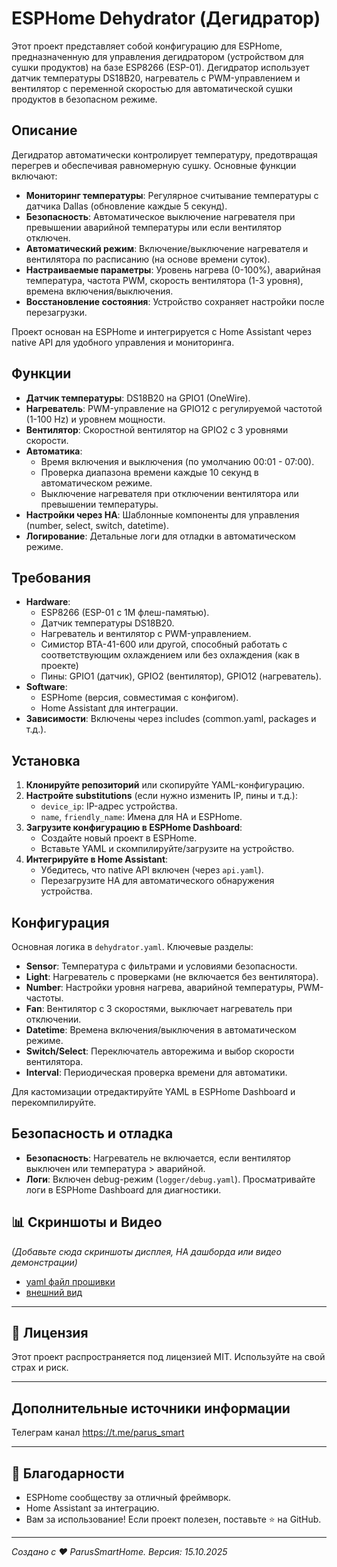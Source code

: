 # ESPHome Dehydrator (Дегидратор)

Этот проект представляет собой конфигурацию для ESPHome, предназначенную для управления дегидратором (устройством для сушки продуктов) на базе ESP8266 (ESP-01). Дегидратор использует датчик температуры DS18B20, нагреватель с PWM-управлением и вентилятор с переменной скоростью для автоматической сушки продуктов в безопасном режиме.

## Описание

Дегидратор автоматически контролирует температуру, предотвращая перегрев и обеспечивая равномерную сушку. Основные функции включают:
- **Мониторинг температуры**: Регулярное считывание температуры с датчика Dallas (обновление каждые 5 секунд).
- **Безопасность**: Автоматическое выключение нагревателя при превышении аварийной температуры или если вентилятор отключен.
- **Автоматический режим**: Включение/выключение нагревателя и вентилятора по расписанию (на основе времени суток).
- **Настраиваемые параметры**: Уровень нагрева (0-100%), аварийная температура, частота PWM, скорость вентилятора (1-3 уровня), времена включения/выключения.
- **Восстановление состояния**: Устройство сохраняет настройки после перезагрузки.

Проект основан на ESPHome и интегрируется с Home Assistant через native API для удобного управления и мониторинга.

## Функции

- **Датчик температуры**: DS18B20 на GPIO1 (OneWire).
- **Нагреватель**: PWM-управление на GPIO12 с регулируемой частотой (1-100 Hz) и уровнем мощности.
- **Вентилятор**: Скоростной вентилятор на GPIO2 с 3 уровнями скорости.
- **Автоматика**:
  - Время включения и выключения (по умолчанию 00:01 - 07:00).
  - Проверка диапазона времени каждые 10 секунд в автоматическом режиме.
  - Выключение нагревателя при отключении вентилятора или превышении температуры.
- **Настройки через HA**: Шаблонные компоненты для управления (number, select, switch, datetime).
- **Логирование**: Детальные логи для отладки в автоматическом режиме.

## Требования

- **Hardware**:
  - ESP8266 (ESP-01 с 1M флеш-памятью).
  - Датчик температуры DS18B20.
  - Нагреватель и вентилятор с PWM-управлением.
  - Симистор BTA-41-600 или другой, способный работать с соответствующим охлаждением или без охлаждения (как в проекте)
  - Пины: GPIO1 (датчик), GPIO2 (вентилятор), GPIO12 (нагреватель).
- **Software**:
  - ESPHome (версия, совместимая с конфигом).
  - Home Assistant для интеграции.
- **Зависимости**: Включены через includes (common.yaml, packages и т.д.).

## Установка

1. **Клонируйте репозиторий** или скопируйте YAML-конфигурацию.
2. **Настройте substitutions** (если нужно изменить IP, пины и т.д.):
   - `device_ip`: IP-адрес устройства.
   - `name`, `friendly_name`: Имена для HA и ESPHome.
3. **Загрузите конфигурацию в ESPHome Dashboard**:
   - Создайте новый проект в ESPHome.
   - Вставьте YAML и скомпилируйте/загрузите на устройство.
4. **Интегрируйте в Home Assistant**:
   - Убедитесь, что native API включен (через `api.yaml`).
   - Перезагрузите HA для автоматического обнаружения устройства.

## Конфигурация

Основная логика в `dehydrator.yaml`. Ключевые разделы:
- **Sensor**: Температура с фильтрами и условиями безопасности.
- **Light**: Нагреватель с проверками (не включается без вентилятора).
- **Number**: Настройки уровня нагрева, аварийной температуры, PWM-частоты.
- **Fan**: Вентилятор с 3 скоростями, выключает нагреватель при отключении.
- **Datetime**: Времена включения/выключения в автоматическом режиме.
- **Switch/Select**: Переключатель авторежима и выбор скорости вентилятора.
- **Interval**: Периодическая проверка времени для автоматики.

Для кастомизации отредактируйте YAML в ESPHome Dashboard и перекомпилируйте.

## Безопасность и отладка

- **Безопасность**: Нагреватель не включается, если вентилятор выключен или температура > аварийной.
- **Логи**: Включен debug-режим (`logger/debug.yaml`). Просматривайте логи в ESPHome Dashboard для диагностики.

## 📊 Скриншоты и Видео

*(Добавьте сюда скриншоты дисплея, HA дашборда или видео демонстрации)*

- [yaml файл прошивки](dehydrator.yaml)
- [внешний вид](dehydrator.png)

---


## 📄 Лицензия

Этот проект распространяется под лицензией MIT. Используйте на свой страх и риск.

---

##  Дополнительные источники информации

Телеграм канал https://t.me/parus_smart

---
## 🙏 Благодарности

- ESPHome сообществу за отличный фреймворк.
- Home Assistant за интеграцию.
- Вам за использование! Если проект полезен, поставьте ⭐ на GitHub.

---

*Создано с ❤️ ParusSmartHome. Версия: 15.10.2025*
